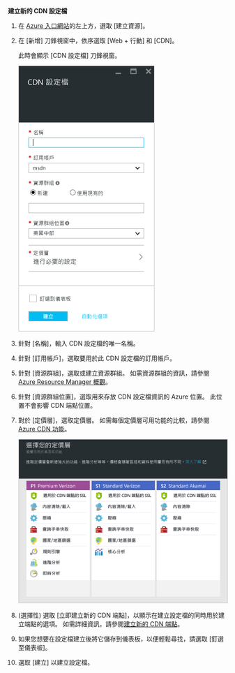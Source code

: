 **建立新的 CDN 設定檔**

1. 在 [Azure 入口網站](https://portal.azure.com)的左上方，選取 [建立資源]。
    
2. 在 [新增] 刀鋒視窗中，依序選取 [Web + 行動] 和 [CDN]。
   
    此時會顯示 [CDN 設定檔] 刀鋒視窗。
   
    ![新增 CDN 設定檔](./media/cdn-create-profile/new-cdn-profile-include.png)
3. 針對 [名稱]，輸入 CDN 設定檔的唯一名稱。
    
4. 針對 [訂用帳戶]，選取要用於此 CDN 設定檔的訂用帳戶。
   
5. 針對 [資源群組]，選取或建立資源群組。 如需資源群組的資訊，請參閱 [Azure Resource Manager 概觀](../articles/azure-resource-manager/resource-group-overview.md#resource-groups)。
    
6. 針對 [資源群組位置]，選取用來存放 CDN 設定檔資訊的 Azure 位置。 此位置不會影響 CDN 端點位置。
    
7. 對於 [定價層]，選取定價層。 如需每個定價層可用功能的比較，請參閱 [Azure CDN 功能](../articles/cdn/cdn-overview.md#azure-cdn-features)。
   
    ![CDN 定價層選取項目](./media/cdn-create-profile/cdn-choose-sku-include.png)

8. (選擇性) 選取 [立即建立新的 CDN 端點]，以顯示在建立設定檔的同時用於建立端點的選項。 如需詳細資訊，請參閱[建立新的 CDN 端點](../articles/cdn/cdn-create-new-endpoint.md#create-a-new-cdn-endpoint)。
   
9. 如果您想要在設定檔建立後將它儲存到儀表板，以便輕鬆尋找，請選取 [釘選至儀表板]。
    
10. 選取 [建立] 以建立設定檔。 

